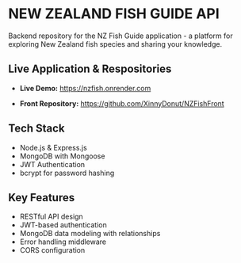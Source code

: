 # NEW ZEALAND FISH GUIDE API
Backend repository for the NZ Fish Guide application - a platform for exploring New Zealand fish species and sharing your knowledge.

## Live Application & Respositories
- **Live Demo:** https://nzfish.onrender.com

- **Front Repository:** https://github.com/XinnyDonut/NZFishFront

## Tech Stack
- Node.js & Express.js
- MongoDB with Mongoose
- JWT Authentication
- bcrypt for password hashing

## Key Features
- RESTful API design
- JWT-based authentication
- MongoDB data modeling with relationships
- Error handling middleware
- CORS configuration